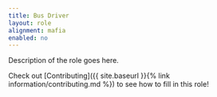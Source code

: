 ```yaml
---
title: Bus Driver
layout: role
alignment: mafia
enabled: no
---
```


Description of the role goes here.

Check out [Contributing]({{ site.baseurl }}{% link information/contributing.md %}) to see how to fill in this role!
